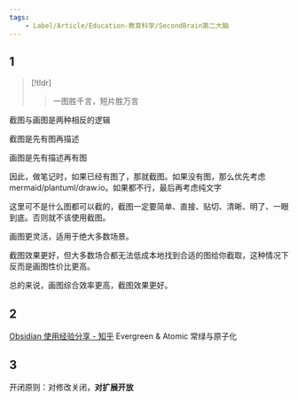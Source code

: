 ```yaml
---
tags:
    - Label/Article/Education-教育科学/SecondBrain第二大脑
---
```



## 1

> [!tldr]
> > 一图胜千言，短片胜万言

截图与画图是两种相反的逻辑

截图是先有图再描述

画图是先有描述再有图

因此，做笔记时，如果已经有图了，那就截图。如果没有图，那么优先考虑 mermaid/plantuml/draw.io。如果都不行，最后再考虑纯文字

这里可不是什么图都可以截的，截图一定要简单、直接、贴切、清晰、明了、一眼到底。否则就不该使用截图。

画图更灵活，适用于绝大多数场景。

截图效果更好，但大多数场合都无法低成本地找到合适的图给你截取，这种情况下反而是画图性价比更高。

总的来说，画图综合效率更高，截图效果更好。


## 2

[Obsidian 使用经验分享 - 知乎](https://zhuanlan.zhihu.com/p/268104344)
Evergreen & Atomic
常绿与原子化

## 3

开闭原则：对修改关闭，**对扩展开放**
